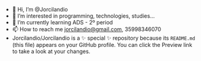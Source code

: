 - 👋 Hi, I’m @Jorcilandio
- 👀 I’m interested in programming, technologies, studies...
- 🌱 I’m currently learning ADS - 2º period
- 📫 How to reach me jorcilandio@gmail.com, 35998346070
- Jorcilandio/Jorcilandio is a ✨ special ✨ repository because its `README.md` (this file) appears on your GitHub profile.
You can click the Preview link to take a look at your changes.

